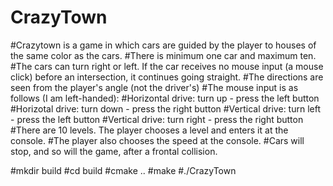 # CrazyTown 
#Crazytown is a game in which cars are guided by the player to houses of the same color as the cars.
#There is minimum one car and maximum ten.
#The cars can turn right or left. If the car receives no mouse input (a mouse click) before an intersection, it continues going straight.
#The directions are seen from the player's angle (not the driver's)
#The mouse input is as follows (I am left-handed):
#Horizontal drive: turn up - press the left button
#Horizotal drive: turn down - press the right button
#Vertical drive: turn left - press the left button
#Vertical drive: turn right - press the right button
#There are 10 levels. The player chooses a level and enters it at the console.
#The player also chooses the speed at the console.
#Cars will stop, and so will the game, after a frontal collision.

#mkdir build
#cd build
#cmake ..
#make
#./CrazyTown
